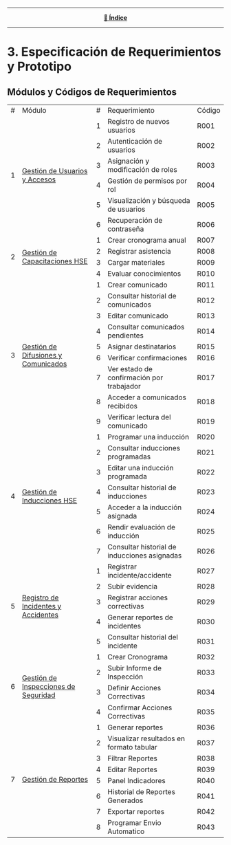<hr>
<div align="center">
 
[**📜 Índice**](../README.md)

</div>
<hr>

# 3. Especificación de Requerimientos y Prototipo

## Módulos y Códigos de Requerimientos

<table>
    <tbody>
        <tr>
            <td>#</td>
            <td>Módulo</td>
            <td>#</td>
            <td>Requerimiento</td>
            <td>Código</td>
        </tr>
        <tr>
            <td rowspan="6">1</td>
            <td rowspan="6"><a href="3.1/3.1.md">Gestión de Usuarios y Accesos</a></td>
            <td>1</td>
            <td>Registro de nuevos usuarios</td>
            <td>R001</td>
        </tr>
        <tr>
            <td>2</td>
            <td>Autenticación de usuarios</td>
            <td>R002</td>
        </tr>
        <tr>
            <td>3</td>
            <td>Asignación y modificación de roles</td>
            <td>R003</td>
        </tr>
        <tr>
            <td>4</td>
            <td>Gestión de permisos por rol</td>
            <td>R004</td>
        </tr>
        <tr>
            <td>5</td>
            <td>Visualización y búsqueda de usuarios</td>
            <td>R005</td>
        </tr>
        <tr>
            <td>6</td>
            <td>Recuperación de contraseña</td>
            <td>R006</td>
        </tr>
        <tr>
            <td rowspan="4">2</td>
            <td rowspan="4"><a href="3.2/3.2.md">Gestión de Capacitaciones HSE</a></td>
            <td>1</td>
            <td>Crear cronograma anual</td>
            <td>R007</td>
        </tr>
        <tr>
            <td>2</td>
            <td>Registrar asistencia</td>
            <td>R008</td>
        </tr>
        <tr>
            <td>3</td>
            <td>Cargar materiales</td>
            <td>R009</td>
        </tr>
        <tr>
            <td>4</td>
            <td>Evaluar conocimientos</td>
            <td>R010</td>
        </tr>
        <tr>
            <td rowspan="9">3</td>
            <td rowspan="9"><a href="3.3/3.3.md">Gestión de Difusiones y Comunicados</a></td>
            <td>1</td>
            <td>Crear comunicado</td>
            <td>R011</td>
        </tr>
        <tr>
            <td>2</td>
            <td>Consultar historial de comunicados</td>
            <td>R012</td>
        </tr>
        <tr>
            <td>3</td>
            <td>Editar comunicado</td>
            <td>R013</td>
        </tr>
        <tr>
            <td>4</td>
            <td>Consultar comunicados pendientes</td>
            <td>R014</td>
        </tr>
        <tr>
            <td>5</td>
            <td>Asignar destinatarios</td>
            <td>R015</td>
        </tr>
        <tr>
            <td>6</td>
            <td>Verificar confirmaciones</td>
            <td>R016</td>
        </tr>
        <tr>
            <td>7</td>
            <td>Ver estado de confirmación por trabajador</td>
            <td>R017</td>
        </tr>
         <tr>
            <td>8</td>
            <td>Acceder a comunicados recibidos</td>
            <td>R018</td>
        </tr>
         <tr>
            <td>9</td>
            <td>Verificar lectura del comunicado</td>
            <td>R019</td>
        </tr>
        <tr>
            <td rowspan="7">4</td>
            <td rowspan="7"><a href="3.4/3.4.md">Gestión de Inducciones HSE</a></td>
            <td>1</td>
            <td>Programar una inducción</td>
            <td>R020</td>
        </tr>
        <tr>
            <td>2</td>
            <td>Consultar inducciones programadas</td>
            <td>R021</td>
        </tr>
        <tr>
            <td>3</td>
            <td>Editar una inducción programada</td>
            <td>R022</td>
        </tr>
        <tr>
            <td>4</td>
            <td>Consultar historial de inducciones</td>
            <td>R023</td>
        </tr>
        <tr>
            <td>5</td>
            <td>Acceder a la inducción asignada</td>
            <td>R024</td>
        </tr>
        <tr>
            <td>6</td>
            <td>Rendir evaluación de inducción</td>
            <td>R025</td>
        </tr>
        <tr>
            <td>7</td>
            <td>Consultar historial de inducciones asignadas</td>
            <td>R026</td>
        </tr>
        <tr>
            <td rowspan="5">5</td>
            <td rowspan="5"><a href="3.5/3.5.md">Registro de Incidentes y Accidentes</a></td>
            <td>1</td>
            <td>Registrar incidente/accidente</td>
            <td>R027</td>
        </tr>
        <tr>
            <td>2</td>
            <td>Subir evidencia</td>
            <td>R028</td>
        </tr>
        <tr>
            <td>3</td>
            <td>Registrar acciones correctivas</td>
            <td>R029</td>
        </tr>
        <tr>
            <td>4</td>
            <td>Generar reportes de incidentes</td>
            <td>R030</td>
        </tr>
        <tr>
            <td>5</td>
            <td>Consultar historial del incidente</td>
            <td>R031</td>
        </tr>
        <tr>
            <td rowspan="4">6</td>
            <td rowspan="4"><a href="3.6/3.6.md">Gestión de Inspecciones de Seguridad</a></td>
            <td>1</td>
            <td>Crear Cronograma</td>
            <td>R032</td>
        </tr>
        <tr>
            <td>2</td>
            <td>Subir Informe de Inspección</td>
            <td>R033</td>
        </tr>
        <tr>
            <td>3</td>
            <td>Definir Acciones Correctivas</td>
            <td>R034</td>
        </tr>
        <tr>
            <td>4</td>
            <td>Confirmar Acciones Correctivas</td>
            <td>R035</td>
        </tr>
        <tr>
            <td rowspan="8">7</td>
            <td rowspan="8"><a href="3.7/3.7.md">Gestión de Reportes</a></td>
            <td>1</td>
            <td>Generar reportes</td>
            <td>R036</td>
        </tr>
        <tr>
            <td>2</td>
            <td>Visualizar resultados en formato tabular</td>
            <td>R037</td>
        </tr>
        <tr>
            <td>3</td>
            <td>Filtrar Reportes</td>
            <td>R038</td>
        </tr>
        <tr>
            <td>4</td>
            <td>Editar Reportes</td>
            <td>R039</td>
        </tr> 
        <tr>
            <td>5</td>
            <td>Panel Indicadores</td>
            <td>R040</td>
        </tr> 
        <tr>
            <td>6</td>
            <td>Historial de Reportes Generados</td>
            <td>R041</td>
        </tr> <tr>
            <td>7</td>
            <td>Exportar reportes</td>
            <td>R042</td>
        </tr>
        <tr>
            <td>8</td>
            <td>Programar Envio Automatico</td>
            <td>R043</td>
        </tr>  
    </tbody>
</table>
